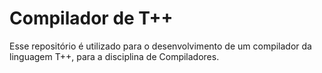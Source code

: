 # Compilador de T++
Esse repositório é utilizado para o desenvolvimento de um compilador da linguagem T++, para a disciplina de Compiladores.
